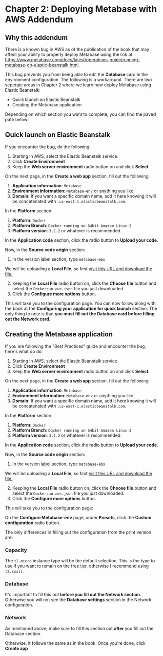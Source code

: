 # Chapter 2: Deploying Metabase with AWS Addendum

## Why this addendum

There is a known bug in AWS as of the publication of the book that may affect your ability to properly deploy Metabase using the link at https://www.metabase.com/docs/latest/operations-guide/running-metabase-on-elastic-beanstalk.html.

This bug prevents you from being able to edit the **Database** card in the environment configuration. The following is a workaround. There are two seperate areas in Chapter 2 where we learn how deploy Metabase using Elastic Beanstalk:


* Quick launch on Elastic Beanstalk
* Creating the Metabase application

Depending on which section you want to complete, you can find the paved path below:

## Quick launch on Elastic Beanstalk

If you encounter the bug, do the following:

1. Starting in AWS, select the Elastic Beanstalk service.
2. Click **Create Environment**
3. Keep the **Web server environment** radio button on and click **Select**.

On the next page, in the **Create a web app** section, fill out the following:

1. **Application information**: `Metabase`
2. **Environment information**: `Metabase-env` or anything you like.
3. **Domain**: If you want a specific domain name, add it here knowing it will be concatenated with `.us-east-1.elasticbeanstalk.com`.

In the **Platform** section:
1. **Platform**: `Docker`
2. **Platform Branch**: `Docker running on 64bit Amazon Linux 2`
3. **Platform version**: `3.1.2` or whatever is recommended.

In the **Application code** section, click the radio button to **Upload your code**.

Now, in the **Source code origin** section:

1. In the version label section, type `metabase-ebs`

We will be uploading a **Local File**, so first [visit this URL and download the file.](https://github.com/PacktPublishing/Metabase-Up-and-Running/blob/master/chapter2/Dockerrun.aws.json)

2. Keeping the **Local File** radio button on, click the **Choose file** button and select the `Dockerrun.aws.json` file you just downloaded.
3. Click the **Configure more options** button.

This will take you to the configuration page. You can now follow along with the book at the **Configuring your application for quick launch** section. The only thing to note is that **you must fill out the Database card before filling out the Network card**.


## Creating the Metabase application

If you are following the "Best Practices" guide and encounter the bug, here's what do do:

1. Starting in AWS, select the Elastic Beanstalk service.
2. Click **Create Environment**
3. Keep the **Web server environment** radio button on and click **Select**.

On the next page, in the **Create a web app** section, fill out the following:

1. **Application information**: `Metabase`
2. **Environment information**: `Metabase-env` or anything you like.
3. **Domain**: If you want a specific domain name, add it here knowing it will be concatenated with `.us-east-1.elasticbeanstalk.com`.

In the **Platform** section:

1. **Platform**: `Docker`
2. **Platform Branch**: `Docker running on 64bit Amazon Linux 2`
3. **Platform version**: `3.1.2` or whatever is recommended.

In the **Application code** section, click the radio button to **Upload your code**.

Now, in the **Source code origin** section:

1. In the version label section, type `metabase-ebs`

We will be uploading a **Local File**, so first [visit this URL and download the file.](https://github.com/PacktPublishing/Metabase-Up-and-Running/chapter2/Dockerrun.aws.json)

2. Keeping the **Local File** radio button on, click the **Choose file** button and select the `Dockerrun.aws.json` file you just downloaded.
3. Click the **Configure more options** button.

This will take you to the configuration page:

On the **Configure Metabase-env** page, under **Presets**, click the **Custom configuration** radio button.

The only differences in filling out the configuration from the print version are:

### Capacity

The `t2.micro` instance type will be the default selection. This is the type to use if you want to remain on the free tier, otherwise I recommend using `t2.small`.

### Database

It's important to fill this out **before you fill out the Network section**. Otherwise you will not see the **Database settings** section in the Network configuration. 

### Network

As mentioned above, make sure to fill this section out **after** you fill out the Database section. 

Otherwise, it follows the same as in the book. Once you're done, click **Create app**
